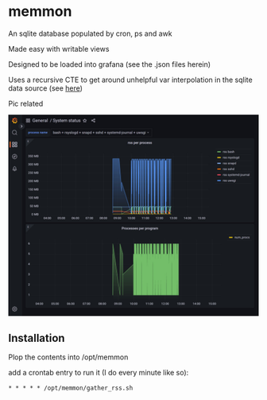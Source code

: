memmon
======

An sqlite database populated by cron, ps and awk

Made easy with writable views

Designed to be loaded into grafana (see the .json files herein)

Uses a recursive CTE to get around unhelpful var interpolation in the sqlite data source (see [here](https://github.com/fr-ser/grafana-sqlite-datasource/issues/88))

Pic related

![get you some](https://github.com/teodesian/memmon/blob/master/example.jpg?raw=true)

Installation
------------

Plop the contents into /opt/memmon

add a crontab entry to run it (I do every minute like so):

```
* * * * * /opt/memmon/gather_rss.sh
```
